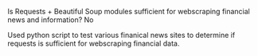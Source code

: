 Is Requests + Beautiful Soup modules sufficient for webscraping financial news and information? No

Used python script to test various finanical news sites to determine if requests is sufficient for webscraping financial data.